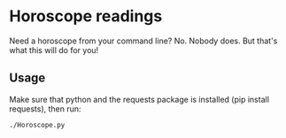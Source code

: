 # Horoscope readings

Need a horoscope from your command line? No. Nobody does. But that's what this
will do for you!

## Usage

Make sure that python and the requests package is installed (pip install requests), then run:

`./Horoscope.py`
